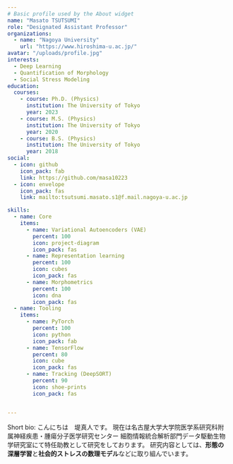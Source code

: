 ```yaml
---
# Basic profile used by the About widget
name: "Masato TSUTSUMI"
role: "Designated Assistant Professor"
organizations:
  - name: "Nagoya University"
    url: "https://www.hiroshima-u.ac.jp/"
avatar: "/uploads/profile.jpg"
interests:
  - Deep Learning
  - Quantification of Morphology
  - Social Stress Modeling
education:
  courses:
    - course: Ph.D. (Physics)
      institution: The University of Tokyo
      year: 2023
    - course: M.S. (Physics)
      institution: The University of Tokyo
      year: 2020
    - course: B.S. (Physics)
      institution: The University of Tokyo
      year: 2018
social:
  - icon: github
    icon_pack: fab
    link: https://github.com/masa10223
  - icon: envelope
    icon_pack: fas
    link: mailto:tsutsumi.masato.s1@f.mail.nagoya-u.ac.jp

skills:
  - name: Core
    items:
      - name: Variational Autoencoders (VAE)
        percent: 100
        icon: project-diagram
        icon_pack: fas
      - name: Representation learning
        percent: 100
        icon: cubes
        icon_pack: fas
      - name: Morphometrics
        percent: 100
        icon: dna
        icon_pack: fas
  - name: Tooling
    items:
      - name: PyTorch
        percent: 100
        icon: python
        icon_pack: fab
      - name: TensorFlow
        percent: 80
        icon: cube
        icon_pack: fas
      - name: Tracking (DeepSORT)
        percent: 90
        icon: shoe-prints
        icon_pack: fas


---
```


Short bio: こんにちは　堤真人です。
現在は名古屋大学大学院医学系研究科附属神経疾患・腫瘍分子医学研究センター 細胞情報統合解析部門データ駆動生物学研究室にて特任助教として研究をしております。
研究内容としては、**形態の深層学習**と**社会的ストレスの数理モデル**などに取り組んでいます。